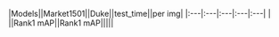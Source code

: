 |Models||Market1501||Duke||test_time||per img|
|:---|:---|:---|:---|:---|
|   ||Rank1 mAP||Rank1 mAP|||||
